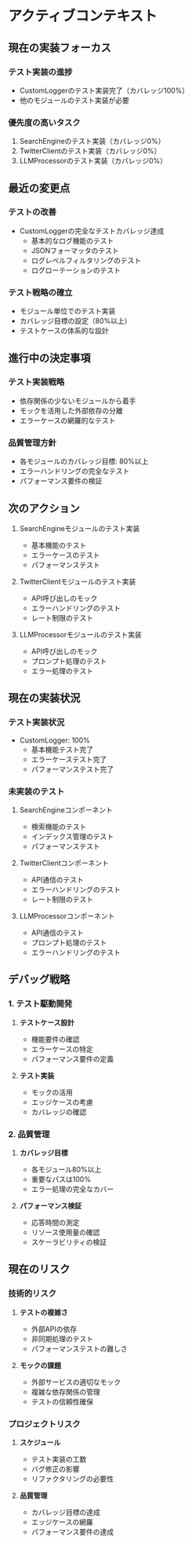 # アクティブコンテキスト

## 現在の実装フォーカス

### テスト実装の進捗
- CustomLoggerのテスト実装完了（カバレッジ100%）
- 他のモジュールのテスト実装が必要

### 優先度の高いタスク
1. SearchEngineのテスト実装（カバレッジ0%）
2. TwitterClientのテスト実装（カバレッジ0%）
3. LLMProcessorのテスト実装（カバレッジ0%）

## 最近の変更点

### テストの改善
- CustomLoggerの完全なテストカバレッジ達成
  - 基本的なログ機能のテスト
  - JSONフォーマッタのテスト
  - ログレベルフィルタリングのテスト
  - ログローテーションのテスト

### テスト戦略の確立
- モジュール単位でのテスト実装
- カバレッジ目標の設定（80%以上）
- テストケースの体系的な設計

## 進行中の決定事項

### テスト実装戦略
- 依存関係の少ないモジュールから着手
- モックを活用した外部依存の分離
- エラーケースの網羅的なテスト

### 品質管理方針
- 各モジュールのカバレッジ目標: 80%以上
- エラーハンドリングの完全なテスト
- パフォーマンス要件の検証

## 次のアクション
1. SearchEngineモジュールのテスト実装
   - 基本機能のテスト
   - エラーケースのテスト
   - パフォーマンステスト

2. TwitterClientモジュールのテスト実装
   - API呼び出しのモック
   - エラーハンドリングのテスト
   - レート制限のテスト

3. LLMProcessorモジュールのテスト実装
   - API呼び出しのモック
   - プロンプト処理のテスト
   - エラー処理のテスト

## 現在の実装状況

### テスト実装状況
- CustomLogger: 100%
  - 基本機能テスト完了
  - エラーケーステスト完了
  - パフォーマンステスト完了

### 未実装のテスト
1. SearchEngineコンポーネント
   - 検索機能のテスト
   - インデックス管理のテスト
   - パフォーマンステスト

2. TwitterClientコンポーネント
   - API通信のテスト
   - エラーハンドリングのテスト
   - レート制限のテスト

3. LLMProcessorコンポーネント
   - API通信のテスト
   - プロンプト処理のテスト
   - エラーハンドリングのテスト

## デバッグ戦略

### 1. テスト駆動開発
1. **テストケース設計**
   - 機能要件の確認
   - エラーケースの特定
   - パフォーマンス要件の定義

2. **テスト実装**
   - モックの活用
   - エッジケースの考慮
   - カバレッジの確認

### 2. 品質管理
1. **カバレッジ目標**
   - 各モジュール80%以上
   - 重要なパスは100%
   - エラー処理の完全なカバー

2. **パフォーマンス検証**
   - 応答時間の測定
   - リソース使用量の確認
   - スケーラビリティの検証

## 現在のリスク

### 技術的リスク
1. **テストの複雑さ**
   - 外部APIの依存
   - 非同期処理のテスト
   - パフォーマンステストの難しさ

2. **モックの課題**
   - 外部サービスの適切なモック
   - 複雑な依存関係の管理
   - テストの信頼性確保

### プロジェクトリスク
1. **スケジュール**
   - テスト実装の工数
   - バグ修正の影響
   - リファクタリングの必要性

2. **品質管理**
   - カバレッジ目標の達成
   - エッジケースの網羅
   - パフォーマンス要件の達成 